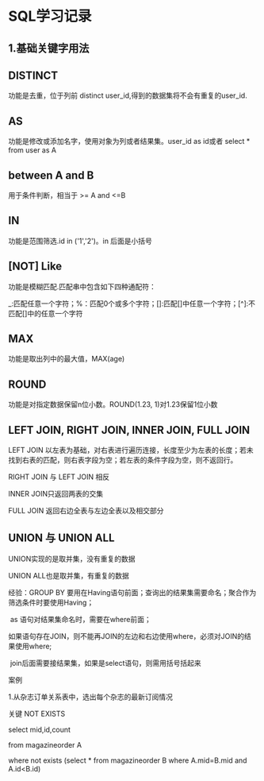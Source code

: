 # SQL学习记录

## 1.基础关键字用法

## DISTINCT

功能是去重，位于列前 distinct user_id,得到的数据集将不会有重复的user_id.

## AS

功能是修改或添加名字，使用对象为列或者结果集。user_id as id或者 select * from user as A

## between A and B 

用于条件判断，相当于 >= A and <=B

## IN

功能是范围筛选.id in ('1','2')。in 后面是小括号

## [NOT] Like

功能是模糊匹配.匹配串中包含如下四种通配符：

_:匹配任意一个字符；%：匹配0个或多个字符；[]:匹配[]中任意一个字符；[^]:不匹配[]中的任意一个字符

## MAX

功能是取出列中的最大值，MAX(age)

## ROUND

功能是对指定数据保留n位小数。ROUND(1.23, 1)对1.23保留1位小数



## LEFT JOIN, RIGHT JOIN, INNER JOIN, FULL JOIN

LEFT JOIN 以左表为基础，对右表进行遍历连接，长度至少为左表的长度；若未找到右表的匹配，则右表字段为空；若左表的条件字段为空，则不返回行。

RIGHT JOIN 与 LEFT JOIN 相反

INNER JOIN只返回两表的交集

FULL JOIN 返回右边全表与左边全表以及相交部分



## UNION 与 UNION ALL

UNION实现的是取并集，没有重复的数据

UNION ALL也是取并集，有重复的数据



经验：GROUP BY 要用在Having语句前面；查询出的结果集需要命名；聚合作为筛选条件时要使用Having；

​			as 语句对结果集命名时，需要在where前面；

​			如果语句存在JOIN，则不能再JOIN的左边和右边使用where，必须对JOIN的结果使用where;

​			join后面需要接结果集，如果是select语句，则需用括号括起来

案例

1.从杂志订单关系表中，选出每个杂志的最新订阅情况

关键 NOT EXISTS

select mid,id,count 

from magazineorder A 

where not exists (select * from magazineorder B where A.mid=B.mid and A.id<B.id)
